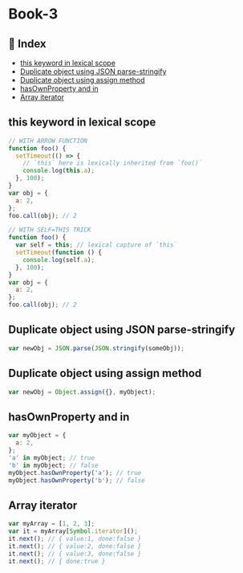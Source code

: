 # Book-3

## :pencil: Index

- [this keyword in lexical scope](#this-keyword-in-lexical-scope)
- [Duplicate object using JSON parse-stringify](#Duplicate-object-using-JSON-parse-stringify)
- [Duplicate object using assign method](#Duplicate-object-using-assign-method)
- [hasOwnProperty and in](#hasOwnProperty-and-in)
- [Array iterator](#Array-iterator)

## this keyword in lexical scope

```js
// WITH ARROW FUNCTION
function foo() {
  setTimeout(() => {
    // `this` here is lexically inherited from `foo()`
    console.log(this.a);
  }, 100);
}
var obj = {
  a: 2,
};
foo.call(obj); // 2
```

```js
// WITH SELF=THIS TRICK
function foo() {
  var self = this; // lexical capture of `this`
  setTimeout(function () {
    console.log(self.a);
  }, 100);
}
var obj = {
  a: 2,
};
foo.call(obj); // 2
```

## Duplicate object using JSON parse-stringify

```js
var newObj = JSON.parse(JSON.stringify(someObj));
```

## Duplicate object using assign method

```js
var newObj = Object.assign({}, myObject);
```

## hasOwnProperty and in

```js
var myObject = {
  a: 2,
};
'a' in myObject; // true
'b' in myObject; // false
myObject.hasOwnProperty('a'); // true
myObject.hasOwnProperty('b'); // false
```

## Array iterator

```js
var myArray = [1, 2, 3];
var it = myArray[Symbol.iterator]();
it.next(); // { value:1, done:false }
it.next(); // { value:2, done:false }
it.next(); // { value:3, done:false }
it.next(); // { done:true }
```
